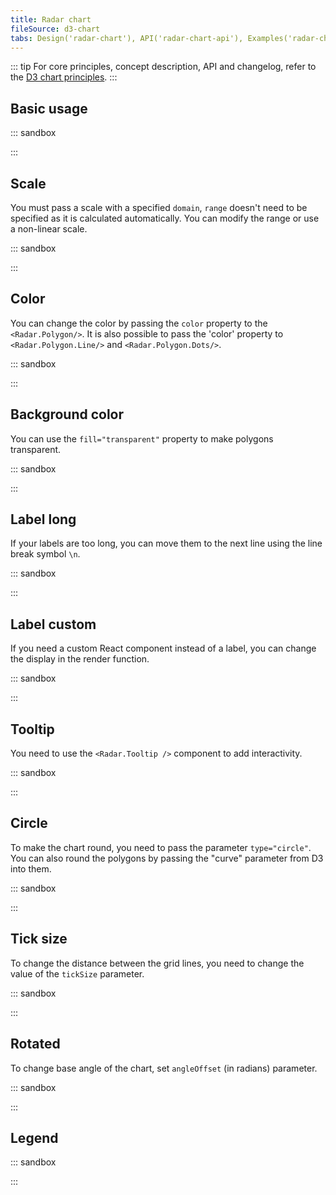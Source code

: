 ```yaml
---
title: Radar chart
fileSource: d3-chart
tabs: Design('radar-chart'), API('radar-chart-api'), Examples('radar-chart-code')
---
```


::: tip
For core principles, concept description, API and changelog, refer to the [D3 chart principles](/data-display/d3-chart/d3-chart).
:::

## Basic usage

::: sandbox

<script lang="tsx">
import React from 'react';
import { Chart, colors } from '@semcore/ui/d3-chart';

const Demo = () => {
  return <Chart.Radar data={data} groupKey={'categories'} plotWidth={400} plotHeight={400} />;
};

const data = {
  categories: ['Variable 1', 'Variable 2', 'Variable 3', 'Variable 4', 'Variable 5', 'Variable 6'],
  data_1: [1, 3, 5, 5, 9, 2],
  data_2: [5, 2, 1, 2, 7, 6],
};
</script>

:::

## Scale

You must pass a scale with a specified `domain`, `range` doesn't need to be specified as it is calculated automatically.
You can modify the range or use a non-linear scale.

::: sandbox

<script lang="tsx">
import React from 'react';
import { scaleLinear } from 'd3-scale';
import { Plot, Radar } from '@semcore/ui/d3-chart';
import { Flex } from '@semcore/ui/flex-box';

const Demo = () => {
  const width = 250;
  const height = 250;

  const scale_1 = scaleLinear().domain([0, 10]);
  const scale_2 = scaleLinear().domain([0, 20]);

  return (
    <Flex>
      <Plot data={data} width={width} height={height}>
        <Radar scale={scale_1}>
          <Radar.Axis dataKey='categories'>
            <Radar.Axis.Ticks />
            <Radar.Axis.Labels />
          </Radar.Axis>
          <Radar.Polygon dataKey='data_1'>
            <Radar.Polygon.Line />
            <Radar.Polygon.Dots />
          </Radar.Polygon>
        </Radar>
      </Plot>
      <Plot data={data} width={width} height={height}>
        <Radar scale={scale_2}>
          <Radar.Axis dataKey='categories'>
            <Radar.Axis.Ticks />
            <Radar.Axis.Labels />
          </Radar.Axis>
          <Radar.Polygon dataKey='data_1'>
            <Radar.Polygon.Line />
            <Radar.Polygon.Dots />
          </Radar.Polygon>
        </Radar>
      </Plot>
    </Flex>
  );
};

const data = {
  categories: ['Cat 1', 'Cat 2', 'Cat 3', 'Cat 4', 'Cat 5', 'Cat 6'],
  data_1: [10, 2, 10, 2, 10, 2],
};
</script>

:::

## Color

You can change the color by passing the `color` property to the `<Radar.Polygon/>`.
It is also possible to pass the 'color' property to `<Radar.Polygon.Line/>` and `<Radar.Polygon.Dots/>`.

::: sandbox

<script lang="tsx">
import React from 'react';
import { Plot, Radar } from '@semcore/ui/d3-chart';
import { scaleLinear } from 'd3-scale';

const Demo = () => {
  const width = 500;
  const height = 500;

  const scale = scaleLinear().domain([0, 10]);

  return (
    <Plot data={data} width={width} height={height}>
      <Radar scale={scale}>
        <Radar.Axis dataKey='categories'>
          <Radar.Axis.Ticks />
          <Radar.Axis.Labels />
        </Radar.Axis>
        <Radar.Polygon dataKey='data_1' color='chart-palette-order-1'>
          <Radar.Polygon.Line />
          <Radar.Polygon.Dots />
        </Radar.Polygon>
        <Radar.Polygon dataKey='data_2' color='chart-palette-order-2'>
          <Radar.Polygon.Line />
          <Radar.Polygon.Dots />
        </Radar.Polygon>
      </Radar>
    </Plot>
  );
};

const data = {
  categories: ['Variable 1', 'Variable 2', 'Variable 3', 'Variable 4', 'Variable 5', 'Variable 6'],
  data_1: [1, 3, 5, 5, 9, 2],
  data_2: [5, 2, 1, 2, 7, 6],
};
</script>

:::

## Background color

You can use the `fill="transparent"` property to make polygons transparent.

::: sandbox

<script lang="tsx">
import React from 'react';
import { Plot, Radar, colors } from '@semcore/ui/d3-chart';
import { scaleLinear } from 'd3-scale';

const Demo = () => {
  const width = 500;
  const height = 500;

  const scale = scaleLinear().domain([0, 10]);

  return (
    <Plot data={data} width={width} height={height}>
      <Radar scale={scale}>
        <Radar.Axis dataKey='categories'>
          <Radar.Axis.Ticks />
          <Radar.Axis.Labels />
        </Radar.Axis>
        <Radar.Polygon dataKey='data_1' color='chart-palette-order-1' fill='transparent'>
          <Radar.Polygon.Line />
          <Radar.Polygon.Dots />
        </Radar.Polygon>
        <Radar.Polygon dataKey='data_2' color='chart-palette-order-2' fill='transparent'>
          <Radar.Polygon.Line />
          <Radar.Polygon.Dots />
        </Radar.Polygon>
      </Radar>
    </Plot>
  );
};

const data = {
  categories: ['Variable 1', 'Variable 2', 'Variable 3', 'Variable 4', 'Variable 5', 'Variable 6'],
  data_1: [1, 3, 5, 5, 9, 2],
  data_2: [5, 2, 1, 2, 7, 6],
};
</script>

:::

## Label long

If your labels are too long, you can move them to the next line using the line break symbol `\n`.

::: sandbox

<script lang="tsx">
import React from 'react';
import { scaleLinear } from 'd3-scale';
import { Plot, Radar } from '@semcore/ui/d3-chart';
import { Flex } from '@semcore/ui/flex-box';

const Demo = () => {
  const width = 250;
  const height = 250;

  const scale = scaleLinear().domain([0, 10]);

  return (
    <Flex>
      <Plot data={data} width={width} height={height}>
        <Radar scale={scale}>
          <Radar.Axis dataKey='categories'>
            <Radar.Axis.Ticks />
            <Radar.Axis.Labels />
          </Radar.Axis>
          <Radar.Polygon dataKey='data_1'>
            <Radar.Polygon.Line />
            <Radar.Polygon.Dots />
          </Radar.Polygon>
        </Radar>
      </Plot>
    </Flex>
  );
};

const data = {
  categories: ['Cat 1', 'Cat tender\nDog sweet', 'Cat 3', 'Cat 4', 'Cat 5', 'Cat 6'],
  data_1: [10, 2, 10, 2, 10, 2],
};
</script>

:::

## Label custom

If you need a custom React component instead of a label, you can change the display in the render function.

::: sandbox

<script lang="tsx">
import React from 'react';
import { scaleLinear } from 'd3-scale';
import { Plot, Radar, getLabelOffsetPosition } from '@semcore/ui/d3-chart';
import { Flex } from '@semcore/ui/flex-box';
import Tag from '@semcore/ui/tag';

const Demo = () => {
  const width = 250;
  const height = 250;

  const scale = scaleLinear().domain([0, 10]);
  const maxLabelWidth = 50;

  return (
    <Flex>
      <Plot data={data} width={width} height={height}>
        <Radar scale={scale} offset={maxLabelWidth}>
          <Radar.Axis dataKey='categories'>
            <Radar.Axis.Ticks />
            <Radar.Axis.Labels>
              {(props) => {
                const width = maxLabelWidth;
                const height = 20;
                const [xOffset, yOffset] = getLabelOffsetPosition(
                  props.xDirection,
                  props.yDirection,
                  width,
                  height,
                );
                return {
                  tag: 'g',
                  children: (
                    <foreignObject
                      x={props.x - xOffset}
                      y={props.y - yOffset}
                      width={width}
                      height={height}
                    >
                      <Tag interactive>{props.children}</Tag>
                    </foreignObject>
                  ),
                };
              }}
            </Radar.Axis.Labels>
          </Radar.Axis>
          <Radar.Polygon dataKey='data_1'>
            <Radar.Polygon.Line />
            <Radar.Polygon.Dots />
          </Radar.Polygon>
        </Radar>
      </Plot>
    </Flex>
  );
};

const data = {
  categories: ['Cat 1', 'Cat 2', 'Cat 3', 'Cat 4', 'Cat 5', 'Cat 6'],
  data_1: [10, 2, 10, 2, 10, 2],
};
</script>

:::

## Tooltip

You need to use the `<Radar.Tooltip />` component to add interactivity.

::: sandbox

<script lang="tsx">
import React from 'react';
import { Plot, Radar } from '@semcore/ui/d3-chart';
import { scaleLinear } from 'd3-scale';

const Demo = () => {
  const width = 500;
  const height = 500;

  const scale = scaleLinear().domain([0, 10]);

  return (
    <Plot data={data} width={width} height={height}>
      <Radar scale={scale}>
        <Radar.Axis dataKey='categories'>
          <Radar.Axis.Ticks />
          <Radar.Axis.Labels />
        </Radar.Axis>
        <Radar.Polygon dataKey='data_1'>
          <Radar.Polygon.Line />
          <Radar.Polygon.Dots />
        </Radar.Polygon>
        <Radar.Polygon dataKey='data_2'>
          <Radar.Polygon.Line />
          <Radar.Polygon.Dots />
        </Radar.Polygon>
        <Radar.Tooltip wMin={100}>
          {({ index }) => {
            return {
              children: (
                <>
                  <Radar.Tooltip.Title>{data.categories[index]}</Radar.Tooltip.Title>
                  <Radar.Tooltip.Dot>{data['data_1'][index]}</Radar.Tooltip.Dot>
                  <Radar.Tooltip.Dot>{data['data_2'][index]}</Radar.Tooltip.Dot>
                </>
              ),
            };
          }}
        </Radar.Tooltip>
      </Radar>
    </Plot>
  );
};

const data = {
  categories: ['Variable 1', 'Variable 2', 'Variable 3', 'Variable 4', 'Variable 5', 'Variable 6'],
  data_1: [1, 3, 5, 5, 9, 2],
  data_2: [5, 2, 1, 2, 7, 6],
};
</script>

:::

## Circle

To make the chart round, you need to pass the parameter `type="circle"`.
You can also round the polygons by passing the "curve" parameter from D3 into them.

::: sandbox

<script lang="tsx">
import React from 'react';
import { Plot, Radar } from '@semcore/ui/d3-chart';
import { scaleLinear } from 'd3-scale';
import { curveCardinalClosed } from 'd3-shape';

const Demo = () => {
  const width = 500;
  const height = 500;

  const scale = scaleLinear().domain([0, 10]);

  return (
    <Plot data={data} width={width} height={height}>
      <Radar scale={scale} type='circle'>
        <Radar.Axis dataKey='categories'>
          <Radar.Axis.Ticks />
          <Radar.Axis.Labels />
        </Radar.Axis>
        <Radar.Polygon dataKey='data_1' curve={curveCardinalClosed}>
          <Radar.Polygon.Line />
          <Radar.Polygon.Dots />
        </Radar.Polygon>
        <Radar.Polygon dataKey='data_2' curve={curveCardinalClosed}>
          <Radar.Polygon.Line />
          <Radar.Polygon.Dots />
        </Radar.Polygon>
        <Radar.Tooltip wMin={100}>
          {({ index }) => {
            return {
              children: (
                <>
                  <Radar.Tooltip.Title>{data.categories[index]}</Radar.Tooltip.Title>
                  <Radar.Tooltip.Dot>{data['data_1'][index]}</Radar.Tooltip.Dot>
                  <Radar.Tooltip.Dot>{data['data_2'][index]}</Radar.Tooltip.Dot>
                </>
              ),
            };
          }}
        </Radar.Tooltip>
      </Radar>
    </Plot>
  );
};

const data = {
  categories: ['Variable 1', 'Variable 2', 'Variable 3', 'Variable 4', 'Variable 5', 'Variable 6'],
  data_1: [1, 3, 5, 5, 9, 2],
  data_2: [5, 2, 1, 2, 7, 6],
};
</script>

:::

## Tick size

To change the distance between the grid lines, you need to change the value of the `tickSize` parameter.

::: sandbox

<script lang="tsx">
import React from 'react';
import { Plot, Radar } from '@semcore/ui/d3-chart';
import { scaleLinear } from 'd3-scale';

const Demo = () => {
  const width = 500;
  const height = 500;

  const scale = scaleLinear().domain([0, 10]);

  return (
    <Plot data={data} width={width} height={height}>
      <Radar scale={scale}>
        <Radar.Axis dataKey='categories'>
          <Radar.Axis.Ticks tickSize={30} />
          <Radar.Axis.Labels />
        </Radar.Axis>
        <Radar.Polygon dataKey='data_1'>
          <Radar.Polygon.Line />
          <Radar.Polygon.Dots />
        </Radar.Polygon>
        <Radar.Polygon dataKey='data_2'>
          <Radar.Polygon.Line />
          <Radar.Polygon.Dots />
        </Radar.Polygon>
      </Radar>
    </Plot>
  );
};

const data = {
  categories: ['Variable 1', 'Variable 2', 'Variable 3', 'Variable 4', 'Variable 5', 'Variable 6'],
  data_1: [1, 3, 5, 5, 9, 2],
  data_2: [5, 2, 1, 2, 7, 6],
};
</script>

:::

## Rotated

To change base angle of the chart, set `angleOffset` (in radians) parameter.

::: sandbox

<script lang="tsx">
import React from 'react';
import { Plot, Radar } from '@semcore/ui/d3-chart';
import { scaleLinear } from 'd3-scale';
import { curveCardinalClosed } from 'd3-shape';
import Slider from '@semcore/slider';

const scale = scaleLinear().domain([0, 10]);
const Demo = () => {
  const width = 500;
  const height = 500;
  const [angleDegOffset, setAngleDegOffset] = React.useState(45);

  const angleOffset = React.useMemo(() => (angleDegOffset / 180) * Math.PI, [angleDegOffset]);

  return (
    <div>
      <Slider
        value={angleDegOffset}
        onChange={setAngleDegOffset}
        step={1}
        min={-360}
        max={360}
        w={360}
      />
      <div>
        Angle: {angleOffset.toFixed(2)} rad ({angleDegOffset.toFixed(0)} deg)
      </div>
      <Plot data={data} width={width} height={height}>
        <Radar scale={scale} type='circle' angleOffset={angleOffset}>
          <Radar.Axis dataKey='categories'>
            <Radar.Axis.Ticks />
            <Radar.Axis.Labels />
          </Radar.Axis>
          <Radar.Polygon dataKey='data_1' curve={curveCardinalClosed}>
            <Radar.Polygon.Line />
            <Radar.Polygon.Dots />
          </Radar.Polygon>
          <Radar.Polygon dataKey='data_2' curve={curveCardinalClosed}>
            <Radar.Polygon.Line />
            <Radar.Polygon.Dots />
          </Radar.Polygon>
          <Radar.Tooltip wMin={100}>
            {({ index }) => {
              return {
                children: (
                  <>
                    <Radar.Tooltip.Title>{data.categories[index]}</Radar.Tooltip.Title>
                    <Radar.Tooltip.Dot>{data['data_1'][index]}</Radar.Tooltip.Dot>
                    <Radar.Tooltip.Dot>{data['data_2'][index]}</Radar.Tooltip.Dot>
                  </>
                ),
              };
            }}
          </Radar.Tooltip>
        </Radar>
      </Plot>
    </div>
  );
};

const data = {
  categories: ['Variable 1', 'Variable 2', 'Variable 3', 'Variable 4', 'Variable 5', 'Variable 6'],
  data_1: [1, 3, 5, 5, 9, 2],
  data_2: [5, 2, 1, 2, 7, 6],
};
</script>

:::

## Legend

::: sandbox

<script lang="tsx">
import React from 'react';
import { Plot, Radar, colors, LegendItem, ChartLegend } from '@semcore/ui/d3-chart';
import { scaleLinear } from 'd3-scale';

const Demo = () => {
  const width = 500;
  const height = 500;

  const scale = scaleLinear().domain([0, 10]);

  return (
    <>
      <ChartLegend items={legendItems} shape={'Square'} />
      <Plot data={data} width={width} height={height}>
        <Radar scale={scale}>
          <Radar.Axis dataKey='categories'>
            <Radar.Axis.Ticks />
            <Radar.Axis.Labels />
          </Radar.Axis>
          <Radar.Polygon dataKey='data_1' color={colors['orange-04']}>
            <Radar.Polygon.Line />
            <Radar.Polygon.Dots />
          </Radar.Polygon>
          <Radar.Polygon dataKey='data_2' color={colors['violet-04']}>
            <Radar.Polygon.Line />
            <Radar.Polygon.Dots />
          </Radar.Polygon>
        </Radar>
      </Plot>
    </>
  );
};

const legendItems: LegendItem[] = [
  {
    id: 'data_1',
    label: 'Some label for 1',
    checked: true,
    color: colors['orange-04'],
  },
  {
    id: 'data_2',
    label: 'label for 2',
    checked: true,
    color: colors['violet-04'],
  },
];

const data = {
  categories: ['Variable 1', 'Variable 2', 'Variable 3', 'Variable 4', 'Variable 5', 'Variable 6'],
  data_1: [1, 3, 5, 5, 9, 2],
  data_2: [5, 2, 1, 2, 7, 6],
};
</script>

:::

